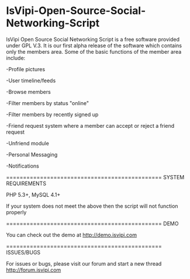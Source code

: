 IsVipi-Open-Source-Social-Networking-Script
===========================================

IsVipi Open Source Social Networking Script is a free software provided under GPL V.3. It is our first alpha release of the software which contains only the members area. Some of the basic functions of the member area include:

-Profile pictures

-User timeline/feeds

-Browse members

-Filter members by status "online"

-Filter members by recently signed up

-Friend request system where a member can accept or reject a friend request

-Unfriend module

-Personal Messaging

-Notifications

==============================================
SYSTEM REQUIREMENTS

PHP 5.3+, MySQL 4.1+

If your system does not meet the above then the script will not function properly

==============================================
DEMO

You can check out the demo at http://demo.isvipi.com

==============================================
ISSUES/BUGS

For issues or bugs, please visit our forum and start a new thread http://forum.isvipi.com
